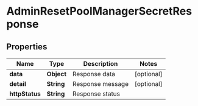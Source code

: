 # AdminResetPoolManagerSecretResponse

## Properties
Name | Type | Description | Notes
------------ | ------------- | ------------- | -------------
**data** | **Object** | Response data |  [optional]
**detail** | **String** | Response message |  [optional]
**httpStatus** | **String** | Response status | 
